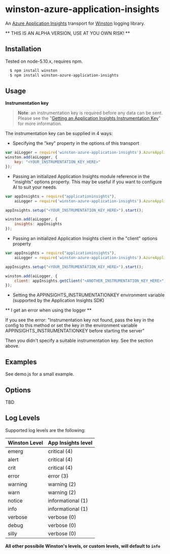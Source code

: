 winston-azure-application-insights
==================================

An [Azure Application Insights][0] transport for [Winston][1] logging library.

** THIS IS AN ALPHA VERSION, USE AT YOU OWN RISK! **

## Installation

Tested on node-5.10.x, requires npm.

``` sh
  $ npm install winston
  $ npm install winston-azure-application-insights
```
## Usage

**Instrumentation key**
>**Note**: an instrumentation key is required before any data can be sent. Please see the
"[Getting an Application Insights Instrumentation Key](https://github.com/Microsoft/AppInsights-Home/wiki#getting-an-application-insights-instrumentation-key)"
for more information.

The instrumentation key can be supplied in 4 ways:

* Specifying the "key" property in the options of this transport

```javascript
var aiLogger = require('winston-azure-application-insights').AzureApplicationInsightsLogger;
winston.add(aiLogger, {
	key: "<YOUR_INSTRUMENTATION_KEY_HERE>"
});
```

* Passing an initialized Application Insights module reference in the "insights" options property. This may be useful
 if you want to configure AI to suit your needs.

```javascript
var appInsights = require("applicationinsights"),
	aiLogger = require('winston-azure-application-insights').AzureApplicationInsightsLogger;

appInsights.setup("<YOUR_INSTRUMENTATION_KEY_HERE>").start();

winston.add(aiLogger, {
	insights: appInsights
});
```

* Passing an initialized Application Insights client in the "client" options property

```javascript
var appInsights = require("applicationinsights"),
	aiLogger = require('winston-azure-application-insights').AzureApplicationInsightsLogger;

appInsights.setup("<YOUR_INSTRUMENTATION_KEY_HERE>").start();

winston.add(aiLogger, {
	client: appInsights.getClient("<ANOTHER_INSTRUMENTATION_KEY_HERE>")
});
```

* Setting the APPINSIGHTS_INSTRUMENTATIONKEY environment variable (supported by the Application Insights SDK)

** I get an error when using the logger **

If you see the error:
"Instrumentation key not found, pass the key in the config to this method or set the key in the environment variable APPINSIGHTS_INSTRUMENTATIONKEY before starting the server"

Then you didn't specify a suitable instrumentation key. See the section above.

## Examples

See demo.js for a small example.

## Options

TBD

## Log Levels
Supported log levels are the following:

Winston Level | App Insights level
---------------|------------------
emerg          | critical (4)
alert          | critical (4)
crit           | critical (4)
error          | error (3)
warning        | warning (2)
warn           | warning (2)
notice         | informational (1)
info           | informational (1)
verbose        | verbose (0)
debug          | verbose (0)
silly          | verbose (0)

**All other possibile Winston's levels, or custom levels, will default to `info`**

[0]: https://azure.microsoft.com/en-us/services/application-insights/
[1]: https://github.com/flatiron/winston